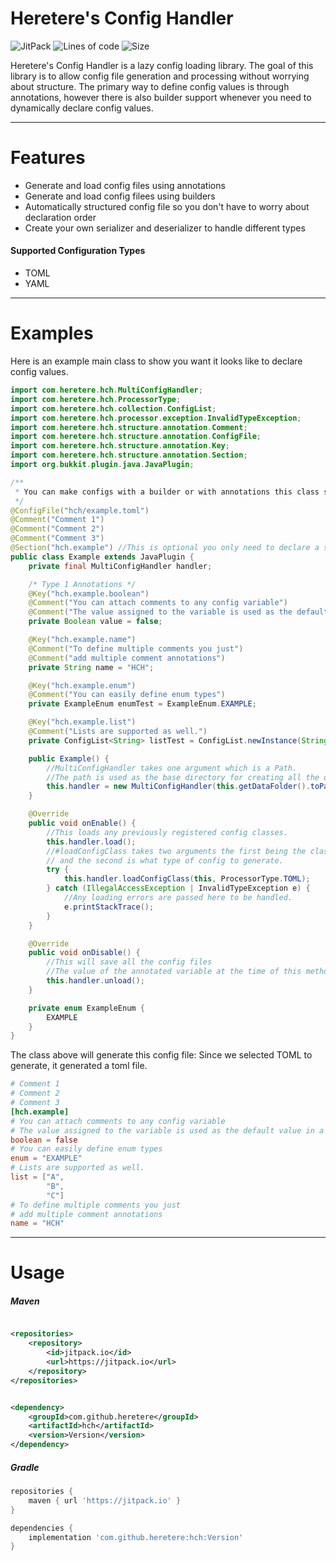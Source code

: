 # Heretere's Config Handler

![JitPack](https://img.shields.io/jitpack/v/github/heretere/hch?style=for-the-badge)
![Lines of code](https://img.shields.io/tokei/lines/github/heretere/hch?style=for-the-badge)
![Size](https://img.shields.io/github/languages/code-size/heretere/hch?style=for-the-badge)

Heretere's Config Handler is a lazy config loading library. The goal of this library is to allow config file generation
and processing without worrying about structure. The primary way to define config values is through annotations, however
there is also builder support whenever you need to dynamically declare config values.

---

# Features

- Generate and load config files using annotations
- Generate and load config filees using builders
- Automatically structured config file so you don't have to worry about declaration order
- Create your own serializer and deserializer to handle different types

#### Supported Configuration Types

- TOML
- YAML

---

# Examples

Here is an example main class to show you want it looks like to declare config values.

```java
import com.heretere.hch.MultiConfigHandler;
import com.heretere.hch.ProcessorType;
import com.heretere.hch.collection.ConfigList;
import com.heretere.hch.processor.exception.InvalidTypeException;
import com.heretere.hch.structure.annotation.Comment;
import com.heretere.hch.structure.annotation.ConfigFile;
import com.heretere.hch.structure.annotation.Key;
import com.heretere.hch.structure.annotation.Section;
import org.bukkit.plugin.java.JavaPlugin;

/**
 * You can make configs with a builder or with annotations this class shows both ways.
 */
@ConfigFile("hch/example.toml")
@Comment("Comment 1")
@Comment("Comment 2")
@Comment("Comment 3")
@Section("hch.example") //This is optional you only need to declare a section if you want to add comments to it
public class Example extends JavaPlugin {
    private final MultiConfigHandler handler;

    /* Type 1 Annotations */
    @Key("hch.example.boolean")
    @Comment("You can attach comments to any config variable")
    @Comment("The value assigned to the variable is used as the default value in a config")
    private Boolean value = false;

    @Key("hch.example.name")
    @Comment("To define multiple comments you just")
    @Comment("add multiple comment annotations")
    private String name = "HCH";

    @Key("hch.example.enum")
    @Comment("You can easily define enum types")
    private ExampleEnum enumTest = ExampleEnum.EXAMPLE;

    @Key("hch.example.list")
    @Comment("Lists are supported as well.")
    private ConfigList<String> listTest = ConfigList.newInstance(String.class, "A", "B", "C");

    public Example() {
        //MultiConfigHandler takes one argument which is a Path.
        //The path is used as the base directory for creating all the other config files.
        this.handler = new MultiConfigHandler(this.getDataFolder().toPath());
    }

    @Override
    public void onEnable() {
        //This loads any previously registered config classes.
        this.handler.load();
        //#loadConfigClass takes two arguments the first being the class instance to load the annotations of
        // and the second is what type of config to generate.
        try {
            this.handler.loadConfigClass(this, ProcessorType.TOML);
        } catch (IllegalAccessException | InvalidTypeException e) {
            //Any loading errors are passed here to be handled.
            e.printStackTrace();
        }
    }

    @Override
    public void onDisable() {
        //This will save all the config files
        //The value of the annotated variable at the time of this method call is what is saved to the config file.
        this.handler.unload();
    }

    private enum ExampleEnum {
        EXAMPLE
    }
}
```

The class above will generate this config file:
Since we selected TOML to generate, it generated a toml file.

```toml
# Comment 1
# Comment 2
# Comment 3
[hch.example]
# You can attach comments to any config variable
# The value assigned to the variable is used as the default value in a config
boolean = false
# You can easily define enum types
enum = "EXAMPLE"
# Lists are supported as well.
list = ["A", 
        "B", 
        "C"]
# To define multiple comments you just
# add multiple comment annotations
name = "HCH"
```

---

# Usage

##### Maven

```xml

<repositories>
    <repository>
        <id>jitpack.io</id>
        <url>https://jitpack.io</url>
    </repository>
</repositories>
```

```xml

<dependency>
    <groupId>com.github.heretere</groupId>
    <artifactId>hch</artifactId>
    <version>Version</version>
</dependency>
```

##### Gradle

```groovy
repositories {
    maven { url 'https://jitpack.io' }
}
```

```groovy
dependencies {
    implementation 'com.github.heretere:hch:Version'
}
```